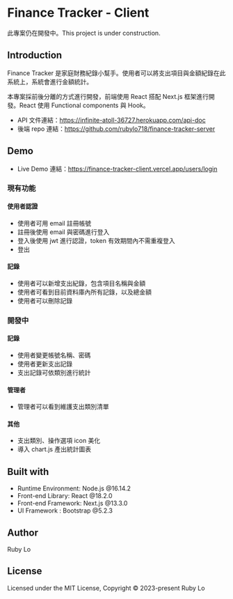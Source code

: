 # Finance Tracker - Client
此專案仍在開發中。This project is under construction. 

## Introduction
Finance Tracker 是家庭財務紀錄小幫手。使用者可以將支出項目與金額紀錄在此系統上，系統會進行金額統計。

本專案採前後分離的方式進行開發，前端使用 React 搭配 Next.js 框架進行開發。React 使用 Functional components 與 Hook。

- API 文件連結：https://infinite-atoll-36727.herokuapp.com/api-doc
- 後端 repo 連結：https://github.com/rubylo718/finance-tracker-server

## Demo
- Live Demo 連結：https://finance-tracker-client.vercel.app/users/login

### 現有功能
#### 使用者認證
- 使用者可用 email 註冊帳號
- 註冊後使用 email 與密碼進行登入
- 登入後使用 jwt 進行認證，token 有效期間內不需重複登入
- 登出

#### 記錄
- 使用者可以新增支出紀錄，包含項目名稱與金額
- 使用者可看到目前資料庫內所有記錄，以及總金額
- 使用者可以刪除記錄

### 開發中
#### 記錄
- 使用者變更帳號名稱、密碼
- 使用者更新支出記錄
- 支出記錄可依類別進行統計

#### 管理者
- 管理者可以看到維護支出類別清單

#### 其他
- 支出類別、操作選項 icon 美化
- 導入 chart.js 產出統計圖表

## Built with
- Runtime Environment: Node.js @16.14.2
- Front-end Library: React @18.2.0
- Front-end Framework: Next.js @13.3.0
- UI Framework : Bootstrap @5.2.3

## Author
Ruby Lo

## License
Licensed under the MIT License, Copyright © 2023-present Ruby Lo